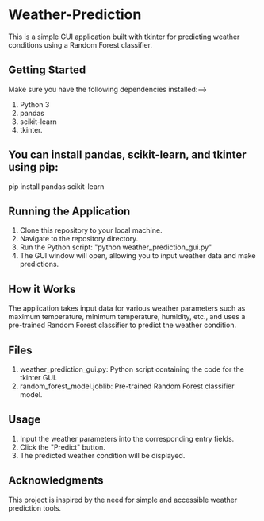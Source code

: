 # Weather-Prediction
This is a simple GUI application built with tkinter for predicting weather conditions using a Random Forest classifier.

## Getting Started
Make sure you have the following dependencies installed:--> 
1. Python 3 
2. pandas 
3. scikit-learn 
4. tkinter.

## You can install pandas, scikit-learn, and tkinter using pip:
pip install pandas scikit-learn

## Running the Application
1. Clone this repository to your local machine.
2. Navigate to the repository directory.
3. Run the Python script: "python weather_prediction_gui.py"
4. The GUI window will open, allowing you to input weather data and make predictions.

## How it Works
The application takes input data for various weather parameters such as maximum temperature, minimum temperature, humidity, etc., and uses a pre-trained Random Forest classifier to predict the weather condition.

## Files
1. weather_prediction_gui.py: Python script containing the code for the tkinter GUI.
2. random_forest_model.joblib: Pre-trained Random Forest classifier model.

## Usage
1. Input the weather parameters into the corresponding entry fields.
2. Click the "Predict" button.
3. The predicted weather condition will be displayed.

## Acknowledgments
This project is inspired by the need for simple and accessible weather prediction tools.


